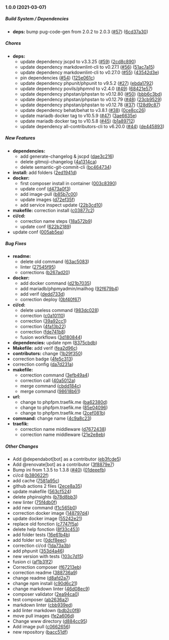#### 1.0.0 (2021-03-07)

##### Build System / Dependencies

* **deps:**  bump pug-code-gen from 2.0.2 to 2.0.3 ([#57](https://github.com/koromerzhin/template-phpfpm/pull/57)) ([6cd37a30](https://github.com/koromerzhin/template-phpfpm/commit/6cd37a3046eda947b409c5d0cfae30cc0779d38a))

##### Chores

* **deps:**
  *  update dependency jscpd to v3.3.25 ([#59](https://github.com/koromerzhin/template-phpfpm/pull/59)) ([2cd8c890](https://github.com/koromerzhin/template-phpfpm/commit/2cd8c890b51590105694c4e9724b77e5f23c9b70))
  *  update dependency markdownlint-cli to v0.27.1 ([#56](https://github.com/koromerzhin/template-phpfpm/pull/56)) ([51ac7a15](https://github.com/koromerzhin/template-phpfpm/commit/51ac7a15524f855e4c513fa90474616cf15f1fb6))
  *  update dependency markdownlint-cli to v0.27.0 ([#55](https://github.com/koromerzhin/template-phpfpm/pull/55)) ([43542d3e](https://github.com/koromerzhin/template-phpfpm/commit/43542d3e07a4ae989d54a353e4fbfbc6dde3e784))
  *  pin dependencies ([#54](https://github.com/koromerzhin/template-phpfpm/pull/54)) ([125e061c](https://github.com/koromerzhin/template-phpfpm/commit/125e061caee8aeb789ce3baf0a769054ed7aabbd))
  *  update dependency phpunit/phpunit to v9.5.2 ([#27](https://github.com/koromerzhin/template-phpfpm/pull/27)) ([ebda1792](https://github.com/koromerzhin/template-phpfpm/commit/ebda179225a4ffb3cd06443d7104feb2902da6da))
  *  update dependency povils/phpmnd to v2.4.0 ([#49](https://github.com/koromerzhin/template-phpfpm/pull/49)) ([68421e57](https://github.com/koromerzhin/template-phpfpm/commit/68421e57372ed98119d233c718606a0511d6f1c9))
  *  update dependency phpstan/phpstan to v0.12.80 ([#50](https://github.com/koromerzhin/template-phpfpm/pull/50)) ([bbb6c3bd](https://github.com/koromerzhin/template-phpfpm/commit/bbb6c3bd3f3a1a258c98a30ad13d267bcf997bbf))
  *  update dependency phpstan/phpstan to v0.12.79 ([#48](https://github.com/koromerzhin/template-phpfpm/pull/48)) ([23cb9529](https://github.com/koromerzhin/template-phpfpm/commit/23cb952954ded3048a6fde13690eb469cd3c461f))
  *  update dependency phpstan/phpstan to v0.12.78 ([#37](https://github.com/koromerzhin/template-phpfpm/pull/37)) ([128d9c87](https://github.com/koromerzhin/template-phpfpm/commit/128d9c87130f67608b000495a0533b26faa99847))
  *  update dependency behat/behat to v3.8.1 ([#38](https://github.com/koromerzhin/template-phpfpm/pull/38)) ([0ce8cc26](https://github.com/koromerzhin/template-phpfpm/commit/0ce8cc26376ee834e6c6644efd86c243120225b0))
  *  update mariadb docker tag to v10.5.9 ([#47](https://github.com/koromerzhin/template-phpfpm/pull/47)) ([3ae6635e](https://github.com/koromerzhin/template-phpfpm/commit/3ae6635e62af49a351737fd1d8bd12a198d7dd7c))
  *  update mariadb docker tag to v10.5.8 ([#45](https://github.com/koromerzhin/template-phpfpm/pull/45)) ([b1a89712](https://github.com/koromerzhin/template-phpfpm/commit/b1a897122fb0de025980afd07bb7df585575e1ea))
  *  update dependency all-contributors-cli to v6.20.0 ([#44](https://github.com/koromerzhin/template-phpfpm/pull/44)) ([de445893](https://github.com/koromerzhin/template-phpfpm/commit/de445893e3eb2cd15a0ee2e34bde2a7c86fb9633))

##### New Features

* **dependencies:**
  *  add generate-changelog & jscpd ([dae3c216](https://github.com/koromerzhin/template-phpfpm/commit/dae3c216529a9e1cd707aead6b1c8c86d3aa53e3))
  *  delete gitmoji-changelog ([4a1314ca](https://github.com/koromerzhin/template-phpfpm/commit/4a1314cacb20c87696ab623c1748d38909f4a9aa))
  *  delete semantic-git-commit-cli ([bc464734](https://github.com/koromerzhin/template-phpfpm/commit/bc464734654ed32777028d4c9597e7c57ab4215a))
* **install:**  add folders ([2ed1941d](https://github.com/koromerzhin/template-phpfpm/commit/2ed1941d6a958450f39fca9f24cbb1e85ef2d761))
* **docker:**
  *  first composer install in container ([003c8390](https://github.com/koromerzhin/template-phpfpm/commit/003c83905bd4723d05aa5032c58c6505c5fe8490))
  *  update conf ([d473a0f3](https://github.com/koromerzhin/template-phpfpm/commit/d473a0f3aa3c81c9bbf34fd7adb06fe70a01e299))
  *  add image-pull ([b85b7c00](https://github.com/koromerzhin/template-phpfpm/commit/b85b7c0045e10fa374db66cf5a4d2bd18517f9a8))
  *  update images ([d72ef35f](https://github.com/koromerzhin/template-phpfpm/commit/d72ef35f78afcfdfa62ab1bd2e3c855b79b86a10))
  *  add service inspect update ([22b3cd10](https://github.com/koromerzhin/template-phpfpm/commit/22b3cd101d43c1fa10742aec58666ee477def50e))
* **makefile:**  correction install ([c03877c2](https://github.com/koromerzhin/template-phpfpm/commit/c03877c22eeab81b7c981d36f9e201f3ccfadf72))
* **ci/cd:**
  *  correction name steps ([18a572b9](https://github.com/koromerzhin/template-phpfpm/commit/18a572b9503fd236b7fc9bae8990009935211ad5))
  *  update conf ([622b2189](https://github.com/koromerzhin/template-phpfpm/commit/622b2189ecab624b51504b3c316e4a8098aa0843))
*  update conf ([005ab5ea](https://github.com/koromerzhin/template-phpfpm/commit/005ab5eaebc89fed1dd63a6dc53e9445ff399cb1))

##### Bug Fixes

* **readme:**
  *  delete old command ([63ac5083](https://github.com/koromerzhin/template-phpfpm/commit/63ac50836cb8ec70fae1349ec3caeb2ca76f9c76))
  *  linter ([27545f95](https://github.com/koromerzhin/template-phpfpm/commit/27545f95d55de33cf39eaa25dcc951b720728f80))
  *  corrections ([b267ad20](https://github.com/koromerzhin/template-phpfpm/commit/b267ad20da77ccb1c526c2fd664df5b46e42e967))
* **docker:**
  *  add docker command ([d21b7035](https://github.com/koromerzhin/template-phpfpm/commit/d21b70357c8d64ee0d4e7ecad472116c70738aec))
  *  add mariadb/phpmyadmin/mailhog ([92f679b4](https://github.com/koromerzhin/template-phpfpm/commit/92f679b45e0dd43f49ac325effcc448fa1753776))
  *  add verif ([dedd733d](https://github.com/koromerzhin/template-phpfpm/commit/dedd733d7e8396e1e3943c0198c0145844268fd1))
  *  correction deploy ([0bf40f67](https://github.com/koromerzhin/template-phpfpm/commit/0bf40f67043222104119aca9bc8a3e02ea15f0c2))
* **ci/cd:**
  *  delete useless command ([983dc028](https://github.com/koromerzhin/template-phpfpm/commit/983dc028826f7cedd34c045c21a68461ba15f87e))
  *  correction ([c0a10110](https://github.com/koromerzhin/template-phpfpm/commit/c0a10110f5bdc3c7172594712dd6290fb316e16a))
  *  correction ([39a92cc1](https://github.com/koromerzhin/template-phpfpm/commit/39a92cc15fbacec32b5423aa4b6fa9aed21eefd0))
  *  correction ([4fa13b22](https://github.com/koromerzhin/template-phpfpm/commit/4fa13b22f299696ab9a783aba082f84e13271833))
  *  correction ([fde741b8](https://github.com/koromerzhin/template-phpfpm/commit/fde741b8fc4f969c0131aa1bc228f1d3c66c780c))
  *  fusion workflows ([3d180844](https://github.com/koromerzhin/template-phpfpm/commit/3d18084440e8ad95370c8593057ad242038abc13))
* **dependencies:**  update npm ([8375cbdb](https://github.com/koromerzhin/template-phpfpm/commit/8375cbdb6abe747418decdc166e9bacfce8f34e6))
* **Makefile:**  add verif ([fea2d96c](https://github.com/koromerzhin/template-phpfpm/commit/fea2d96cb497198a29ac3e08abf773b07370ed4a))
* **contributors:**  change ([1b29f350](https://github.com/koromerzhin/template-phpfpm/commit/1b29f350c0d0ed0b8a183d715e8e340196215f4e))
*  correction badge ([4fe5c313](https://github.com/koromerzhin/template-phpfpm/commit/4fe5c313407a463befd78bb79956119eef650cd4))
*  correction config ([da7d231a](https://github.com/koromerzhin/template-phpfpm/commit/da7d231a8631842a0d289849b2779f808393d1eb))
* **makefile:**
  *  correction command ([3efb49a4](https://github.com/koromerzhin/template-phpfpm/commit/3efb49a4fdbdc1be3793929f957cff67be1c46a5))
  *  correction call ([40a5012a](https://github.com/koromerzhin/template-phpfpm/commit/40a5012af8cdb47761b3224827f736c7a18c9914))
  *  merge command ([cbdd184c](https://github.com/koromerzhin/template-phpfpm/commit/cbdd184cd83960e4cd4ab887b5383dc1fb8ac2a9))
  *  merge command ([98618b61](https://github.com/koromerzhin/template-phpfpm/commit/98618b6185f28da1d42c26b0c682d1ddf255e74a))
* **url:**
  *  change to phpfpm.traefik.me ([ba62380d](https://github.com/koromerzhin/template-phpfpm/commit/ba62380dbf77f16800f308424f9b588a87577afd))
  *  change to phpfpm.traefik.me ([85e04096](https://github.com/koromerzhin/template-phpfpm/commit/85e04096a33877e62da2d44d0c61ee1330b97fb4))
  *  change to phpfpm.traefik.me ([2cef081b](https://github.com/koromerzhin/template-phpfpm/commit/2cef081b4c0e8650539b79d60048323096520699))
* **command:**  change name ([4c9a8c23](https://github.com/koromerzhin/template-phpfpm/commit/4c9a8c233be98f619949158dac6c28aba66acdc7))
* **traefik:**
  *  correction name middleware ([d7672438](https://github.com/koromerzhin/template-phpfpm/commit/d767243872228e34f306c8917e32bdeffe755baf))
  *  correction name middleware ([21e2e8eb](https://github.com/koromerzhin/template-phpfpm/commit/21e2e8ebacdfce3385cfcf28283439451714ced0))

##### Other Changes

*  Add @dependabot[bot] as a contributor ([eb3fcde5](https://github.com/koromerzhin/template-phpfpm/commit/eb3fcde572477b79b131d3a9e77546265c54fddf))
*  Add @renovate[bot] as a contributor ([3f8879e7](https://github.com/koromerzhin/template-phpfpm/commit/3f8879e7708eec95dcdc25bedffa919ae5e27a41))
*  Bump ini from 1.3.5 to 1.3.8 ([#40](https://github.com/koromerzhin/template-phpfpm/pull/40)) ([01deeefb](https://github.com/koromerzhin/template-phpfpm/commit/01deeefb710fb46ff2f034e3b0f8f2603dcfc6c5))
*  ci/cd ([b380622f](https://github.com/koromerzhin/template-phpfpm/commit/b380622fe84415446177cfa329f639b3f55510d6))
*  add cache ([7581a95c](https://github.com/koromerzhin/template-phpfpm/commit/7581a95c8800220ab39407b94e0f3d1f72cd77ce))
*  github actions 2 files ([2ece8a35](https://github.com/koromerzhin/template-phpfpm/commit/2ece8a3542b4c40fae827187d22d645ec4c45c5a))
*  update makefile ([563cf524](https://github.com/koromerzhin/template-phpfpm/commit/563cf52462e2358f0275f4a426b10bd16349fd09))
*  delete phpinsights ([b78d8bb3](https://github.com/koromerzhin/template-phpfpm/commit/b78d8bb33b3d66269d8f4af08d2965d7f5625d2c))
*  new linter ([75f4db0f](https://github.com/koromerzhin/template-phpfpm/commit/75f4db0f1803fef3e32b965f81d3ef432b24a9be))
*  add new command ([f1c565b0](https://github.com/koromerzhin/template-phpfpm/commit/f1c565b037b4d2a33a5afa6c89f52550989b6f69))
*  correction docker image ([148797d4](https://github.com/koromerzhin/template-phpfpm/commit/148797d44375ca5d6ae702e5aabbab009a8d8c2a))
*  update docker image ([55242e21](https://github.com/koromerzhin/template-phpfpm/commit/55242e21b962f7963439252c9fafb01ab8a52f64))
*  replace old fonction ([c7747f5a](https://github.com/koromerzhin/template-phpfpm/commit/c7747f5a9a4588594593916d87b8ae6421cfc9a1))
*  delete help fonction ([8f33c453](https://github.com/koromerzhin/template-phpfpm/commit/8f33c453c814d32b3857ad0a10bbdd0f15abf9b6))
*  add folder tests ([16e61b4b](https://github.com/koromerzhin/template-phpfpm/commit/16e61b4bf63da57842c4a74d344752b425cf8d24))
*  add folder src ([0dcf8eec](https://github.com/koromerzhin/template-phpfpm/commit/0dcf8eec6dc7edcb00284451fa32a7808318fb6c))
*  correction ci/cd ([1da73a3b](https://github.com/koromerzhin/template-phpfpm/commit/1da73a3b368aa7a43f21139a2a9d5fafc5c00b78))
*  add phpunit ([353d4a46](https://github.com/koromerzhin/template-phpfpm/commit/353d4a46c1035f056cf577a391555cebb85f6793))
*  new version with tests ([103c7d15](https://github.com/koromerzhin/template-phpfpm/commit/103c7d1594e5e388ddeadbecdd1ad37cfa3d9404))
*  fusion ci ([af1b31f2](https://github.com/koromerzhin/template-phpfpm/commit/af1b31f2100283386c7143816aa5ca2f52223703))
*  Correction composer ([f67213eb](https://github.com/koromerzhin/template-phpfpm/commit/f67213eb59a288bceb2e881d95379e11a91e67d6))
*  correction readme ([388736a9](https://github.com/koromerzhin/template-phpfpm/commit/388736a98710438650c3f6a3bfc7acd0eb323b63))
*  change readme ([d8afd2a7](https://github.com/koromerzhin/template-phpfpm/commit/d8afd2a7503535fcbededce88106344ccaf6eb35))
*  change npm install ([c90d6c21](https://github.com/koromerzhin/template-phpfpm/commit/c90d6c21298e9226062ff31448cebda91e24e40e))
*  change markdown linter ([46d08ec9](https://github.com/koromerzhin/template-phpfpm/commit/46d08ec9d30fc1c19d0aa7bcdacc8dedde1daab5))
*  composer validator ([2ea94ca0](https://github.com/koromerzhin/template-phpfpm/commit/2ea94ca0d99c0ff9bda15431ab28cdd3081c8597))
*  test composer ([ab2636a2](https://github.com/koromerzhin/template-phpfpm/commit/ab2636a2dbd39b5fc9c969739b1e1c7883209377))
*  markdown linter ([cbb939ed](https://github.com/koromerzhin/template-phpfpm/commit/cbb939edce6f9df40ac3a278cf1d4e55f2f2e18e))
*  add linter markdown ([bdb2c0f8](https://github.com/koromerzhin/template-phpfpm/commit/bdb2c0f8e7a0ff905ccbcde62db9d1baa7890dfd))
*  move pull images ([fe2a606d](https://github.com/koromerzhin/template-phpfpm/commit/fe2a606d4d453fc4ea3e6baed4af5ecb351fd403))
*  Change www directory ([d884cc95](https://github.com/koromerzhin/template-phpfpm/commit/d884cc95e381ae588233170b7ec45afb919a6a27))
*  Add image pull ([c0662656](https://github.com/koromerzhin/template-phpfpm/commit/c06626562395cbb319f2522b7df251a31193e023))
*  new repository ([bacc51df](https://github.com/koromerzhin/template-phpfpm/commit/bacc51df49d6225fe18c15fa9c515efc4d52ce3c))


